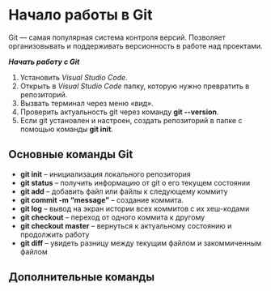 # Начало работы в Git

Git — самая популярная система контроля версий. Позволяет организовывать и поддерживать версионность в работе над проектами.

_**Начать работу с Git**_

1. Установить *Visual Studio Code*.
2. Открыть в *Visual Studio Code* папку, которую нужно превратить в репозиторий.
3. Вызвать терминал через меню *«вид»*.
4. Проверить актуальность git через команду **git --version**.
5. Если git установлен и настроен, создать репозиторий в папке с помощью команды **git init**.

## Основные команды Git

+ **git init** – инициализация локального репозитория
+ **git status** – получить информацию от git о его текущем состоянии
+ **git add** – добавить файл или файлы к следующему коммиту
+ **git commit -m “message”** – создание коммита.
+ **git log** – вывод на экран истории всех коммитов с их хеш-кодами
+ **git checkout** – переход от одного коммита к другому
+ **git checkout master** – вернуться к актуальному состоянию и продолжить работу
+ **git diff** – увидеть разницу между текущим файлом и закоммиченным файлом


## Дополнительные команды